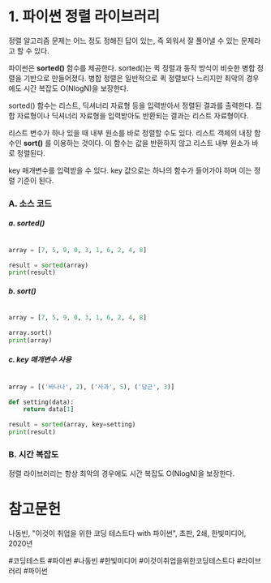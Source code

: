 # 1. 파이썬 정렬 라이브러리

정렬 알고리즘 문제는 어느 정도 정해진 답이 있는, 즉 외워서 잘 풀어낼 수 있는 문제라고 할 수 있다.

파이썬은 **sorted()** 함수를 제공한다. sorted()는 퀵 정렬과 동작 방식이 비슷한 병합 정렬을 기반으로 만들어졌다. 병합 정렬은 일반적으로 퀵 정렬보다 느리지만 최악의 경우에도 시간 복잡도 O(NlogN)을 보장한다.

sorted() 함수는 리스트, 딕셔너리 자료형 등을 입력받아서 정렬된 결과를 출력한다. 집합 자료형이나 딕셔너리 자료형을 입력받아도 반환되는 결과는 리스트 자료형이다.

리스트 변수가 하나 있을 때 내부 원소를 바로 정렬할 수도 있다. 리스트 객체의 내장 함수인 **sort()** 를 이용하는 것이다. 이 함수는 값을 반환하지 않고 리스트 내부 원소가 바로 정렬된다.

key 매개변수를 입력받을 수 있다. key 값으로는 하나의 함수가 들어가야 하며 이는 정렬 기준이 된다.

### A. 소스 코드

##### a. sorted()

```python

array = [7, 5, 9, 0, 3, 1, 6, 2, 4, 8]  
  
result = sorted(array)  
print(result)

```

##### b. sort()

```python

array = [7, 5, 9, 0, 3, 1, 6, 2, 4, 8]  
  
array.sort()  
print(array)

```

##### c. key 매개변수 사용

```python

array = [('바나나', 2), ('사과', 5), ('당근', 3)]  
  
def setting(data):  
    return data[1]  
  
result = sorted(array, key=setting)  
print(result)

```

### B. 시간 복잡도

정렬 라이브러리는 항상 최악의 경우에도 시간 복잡도 O(NlogN)을 보장한다.

# 참고문헌

나동빈, "이것이 취업을 위한 코딩 테스트다 with 파이썬", 초판, 2쇄, 한빛미디어, 2020년

#코딩테스트 #파이썬 #나동빈 #한빛미디어 #이것이취업을위한코딩테스트다 #라이브러리 #파이썬